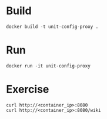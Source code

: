 # Build

```
docker build -t unit-config-proxy .
```

# Run

```
docker run -it unit-config-proxy
```

# Exercise

```
curl http://<container_ip>:8080
curl http://<container_ip>:8080/wiki
```
